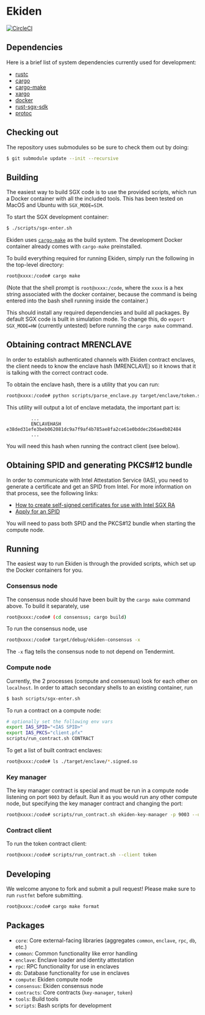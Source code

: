 # Ekiden

[![CircleCI](https://circleci.com/gh/sunblaze-ucb/ekiden.svg?style=svg&circle-token=1e61090ac6971ca5db0514e4593d5fdeff83f6a9)](https://circleci.com/gh/sunblaze-ucb/ekiden)

## Dependencies

Here is a brief list of system dependencies currently used for development:
- [rustc](https://www.rust-lang.org/en-US/)
- [cargo](http://doc.crates.io/)
- [cargo-make](https://crates.io/crates/cargo-make)
- [xargo](https://github.com/japaric/xargo)
- [docker](https://www.docker.com/)
- [rust-sgx-sdk](https://github.com/ekiden/rust-sgx-sdk)
- [protoc](https://github.com/google/protobuf/releases)

## Checking out

The repository uses submodules so be sure to check them out by doing:
```bash
$ git submodule update --init --recursive
```

## Building

The easiest way to build SGX code is to use the provided scripts, which run a Docker
container with all the included tools. This has been tested on MacOS and Ubuntu with `SGX_MODE=SIM`.

To start the SGX development container:
```bash
$ ./scripts/sgx-enter.sh
```

Ekiden uses [`cargo-make`](https://crates.io/crates/cargo-make) as the build system. The
development Docker container already comes with `cargo-make` preinstalled.

To build everything required for running Ekiden, simply run the following in the top-level
directory:
```bash
root@xxxx:/code# cargo make
```
(Note that the shell prompt is `root@xxxx:/code`, where the `xxxx` is a hex
string associated with the docker container, because the command is
being entered into the bash shell running inside the container.)

This should install any required dependencies and build all packages. By default SGX code is
built in simulation mode. To change this, do `export SGX_MODE=HW` (currently untested) before
running the `cargo make` command.

## Obtaining contract MRENCLAVE

In order to establish authenticated channels with Ekiden contract enclaves, the client needs
to know the enclave hash (MRENCLAVE) so it knows that it is talking with the correct contract
code.

To obtain the enclave hash, there is a utility that you can run:
```bash
root@xxxx:/code# python scripts/parse_enclave.py target/enclave/token.signed.so
```

This utility will output a lot of enclave metadata, the important part is:
```
         ...
         ENCLAVEHASH    e38ded31efe3beb062081dc9a7f9af4b785ae8fa2ce61e0bddec2b6aedb02484
         ...
```

You will need this hash when running the contract client (see below).

## Obtaining SPID and generating PKCS#12 bundle

In order to communicate with Intel Attestation Service (IAS), you need to generate a certificate
and get an SPID from Intel. For more information on that process, see the following links:
* [How to create self-signed certificates for use with Intel SGX RA](https://software.intel.com/en-us/articles/how-to-create-self-signed-certificates-for-use-with-intel-sgx-remote-attestation-using)
* [Apply for an SPID](https://software.intel.com/formfill/sgx-onboarding)

You will need to pass both SPID and the PKCS#12 bundle when starting the compute node.

## Running

The easiest way to run Ekiden is through the provided scripts,
which set up the Docker containers for you.

### Consensus node

The consensus node should have been built by the `cargo make` command above.  To build it
separately, use
```bash
root@xxxx:/code# (cd consensus; cargo build)
```

To run the consensus node, use
```bash
root@xxxx:/code# target/debug/ekiden-consensus -x
```

The `-x` flag tells the consensus node to not depend on Tendermint.

### Compute node

Currently, the 2 processes (compute and consensus) look for each other on `localhost`.
In order to attach secondary shells to an existing container, run
```bash
$ bash scripts/sgx-enter.sh
```

To run a contract on a compute node:
```bash
# optionally set the following env vars
export IAS_SPID="<IAS SPID>"
export IAS_PKCS="client.pfx"
scripts/run_contract.sh CONTRACT
```

To get a list of built contract enclaves:
```bash
root@xxxx:/code# ls ./target/enclave/*.signed.so
```

### Key manager

The key manager contract is special and must be run in a compute node listening on port `9003`
by default. Run it as you would run any other compute node, but specifying the key manager
contract and changing the port:
```bash
root@xxxx:/code# scripts/run_contract.sh ekiden-key-manager -p 9003 --disable-key-manager --consensus-host disabled
```

### Contract client

To run the token contract client:
```bash
root@xxxx:/code# scripts/run_contract.sh --client token
```

## Developing

We welcome anyone to fork and submit a pull request! Please make sure to run `rustfmt` before submitting.

```bash
root@xxxx:/code# cargo make format
```

## Packages
- `core`: Core external-facing libraries (aggregates `common`, `enclave`, `rpc`, `db`, etc.)
- `common`: Common functionality like error handling
- `enclave`: Enclave loader and identity attestation
- `rpc`: RPC functionality for use in enclaves
- `db`: Database functionality for use in enclaves
- `compute`: Ekiden compute node
- `consensus`: Ekiden consensus node
- `contracts`: Core contracts (`key-manager`, `token`)
- `tools`: Build tools
- `scripts`: Bash scripts for development
